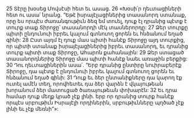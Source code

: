 25 Տէրը խօսեց Մովսէսի հետ եւ ասաց. 26 «Խօսի՛ր ղեւտացիների հետ ու ասա՛ նրանց. “Եթէ իսրայէլացիներից տասանորդ ստանաք, որը ես որպէս ժառանգութիւն ձեզ եմ տուել, դուք էլ դրանից պէտք է տուրք տաք Տիրոջը՝ տասանորդի մէկ տասներորդը: 27 Ձեր տուրքը պիտի ընդունուի իբրեւ կալում գտնուող ցորեն եւ հնձանում եղած գինի: 28 Ըստ այդմ էլ դուք մաս պիտի հանէք Տիրոջը այդ տուրքից, որ պիտի ստանաք իսրայէլացիներից իբրեւ տասանորդ, եւ դրանից տուրք պիտի տաք Տիրոջը, Ահարոն քահանային: 29 Ձեր ստացած տասանորդներից Տիրոջը մաս պիտի հանէք նաեւ առաջին բերքից: 30 Դու ղեւտացիներին ասա՛. “Երբ դրանից ընտիրը նուիրաբերէք Տիրոջը, դա պէտք է ընդունուի իբրեւ կալում գտնուող ցորեն եւ հնձանում եղած գինի: 31 Դուք եւ ձեր ընտանիքները դա կարող էք ուտել ամէն տեղ, որովհետեւ դա ձեր վարձն է վկայութեան խորանում ձեր մատուցած ծառայութեան փոխարէն: 32 Եւ դրա համար դուք մեղք կրած չէք լինի. երբ որ դրանից տուրք հանէք որպէս սրբութիւն Իսրայէլի որդիներին, սրբութիւնները պղծած չէք լինի եւ չէք մեռնի”»:
